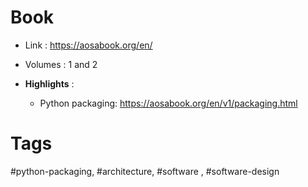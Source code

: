 
# Book

- Link : https://aosabook.org/en/
- Volumes : 1 and 2

- **Highlights** : 
	- Python packaging: https://aosabook.org/en/v1/packaging.html

# Tags

#python-packaging, #architecture, #software , #software-design

